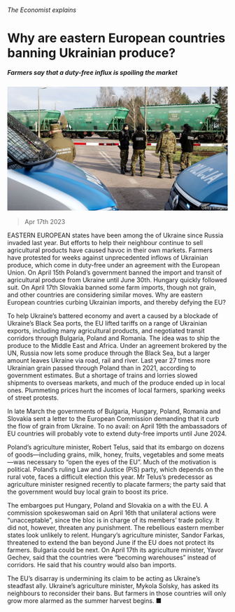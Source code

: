 ###### The Economist explains

# Why are eastern European countries banning Ukrainian produce? 

##### Farmers say that a duty-free influx is spoiling the market 

![image](images/20230422_BLP502.jpg) 

> Apr 17th 2023 

EASTERN EUROPEAN states have been among the  of Ukraine since Russia invaded last year. But efforts to help their neighbour continue to sell agricultural products have caused havoc in their own markets. Farmers have protested for weeks against unprecedented inflows of Ukrainian produce, which come in duty-free under an agreement with the European Union. On April 15th Poland’s government banned the import and transit of agricultural produce from Ukraine until June 30th. Hungary quickly followed suit. On April 17th Slovakia banned some farm imports, though not grain, and other countries are considering similar moves. Why are eastern European countries curbing Ukrainian imports, and thereby defying the EU?

To help Ukraine’s battered economy and avert a  caused by a blockade of Ukraine’s Black Sea ports, the EU lifted tariffs on a range of Ukrainian exports, including many agricultural products, and negotiated transit corridors through Bulgaria, Poland and Romania. The idea was to ship the produce to the Middle East and Africa. Under an agreement brokered by the UN, Russia now lets some produce through the Black Sea, but a larger amount leaves Ukraine via road, rail and river. Last year 27 times more Ukrainian grain passed through Poland than in 2021, according to government estimates. But a shortage of trains and lorries slowed shipments to overseas markets, and much of the produce ended up in local ones. Plummeting prices hurt the incomes of local farmers, sparking weeks of street protests.

In late March the governments of Bulgaria, Hungary, Poland, Romania and Slovakia sent a letter to the European Commission demanding that it curb the flow of grain from Ukraine. To no avail: on April 19th the ambassadors of EU countries will probably vote to extend duty-free imports until June 2024.

Poland’s agriculture minister, Robert Telus, said that its embargo on dozens of goods—including grains, milk, honey, fruits, vegetables and some meats—was necessary to “open the eyes of the EU”. Much of the motivation is political. Poland’s ruling Law and Justice (PiS) party, which depends on the rural vote, faces a difficult election this year. Mr Telus’s predecessor as agriculture minister resigned recently to placate farmers; the party said that the government would buy local grain to boost its price.

The embargoes put Hungary, Poland and Slovakia on a  with the EU. A commission spokeswoman said on April 16th that unilateral actions were “unacceptable”, since the bloc is in charge of its members’ trade policy. It did not, however, threaten any punishment. The rebellious eastern member states look unlikely to relent. Hungary’s agriculture minister, Sandor Farkas, threatened to extend the ban beyond June if the EU does not protect its farmers. Bulgaria could be next. On April 17th its agriculture minister, Yavor Gechev, said that the countries were “becoming warehouses” instead of corridors. He said that his country would also ban imports.

The EU’s disarray is undermining its claim to be acting as Ukraine’s steadfast ally. Ukraine’s agriculture minister, Mykola Solsky, has asked its neighbours to reconsider their bans. But farmers in those countries will only grow more alarmed as the summer harvest begins. ■

